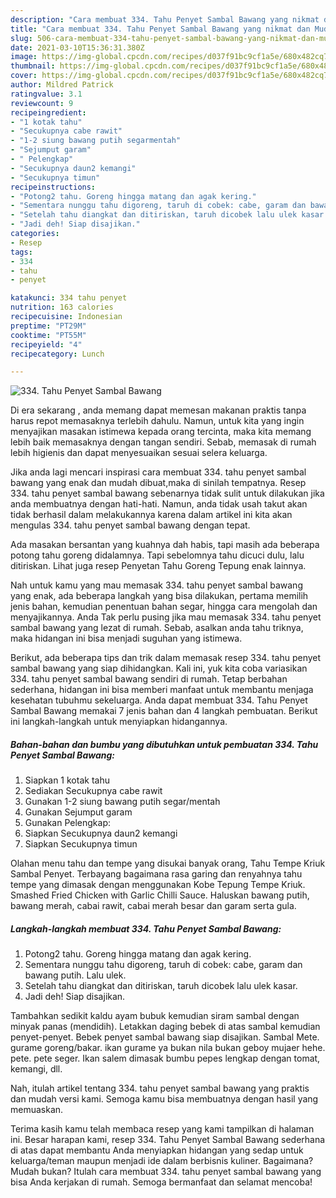 ```yaml
---
description: "Cara membuat 334. Tahu Penyet Sambal Bawang yang nikmat dan Mudah Dibuat"
title: "Cara membuat 334. Tahu Penyet Sambal Bawang yang nikmat dan Mudah Dibuat"
slug: 506-cara-membuat-334-tahu-penyet-sambal-bawang-yang-nikmat-dan-mudah-dibuat
date: 2021-03-10T15:36:31.380Z
image: https://img-global.cpcdn.com/recipes/d037f91bc9cf1a5e/680x482cq70/334-tahu-penyet-sambal-bawang-foto-resep-utama.jpg
thumbnail: https://img-global.cpcdn.com/recipes/d037f91bc9cf1a5e/680x482cq70/334-tahu-penyet-sambal-bawang-foto-resep-utama.jpg
cover: https://img-global.cpcdn.com/recipes/d037f91bc9cf1a5e/680x482cq70/334-tahu-penyet-sambal-bawang-foto-resep-utama.jpg
author: Mildred Patrick
ratingvalue: 3.1
reviewcount: 9
recipeingredient:
- "1 kotak tahu"
- "Secukupnya cabe rawit"
- "1-2 siung bawang putih segarmentah"
- "Sejumput garam"
- " Pelengkap"
- "Secukupnya daun2 kemangi"
- "Secukupnya timun"
recipeinstructions:
- "Potong2 tahu. Goreng hingga matang dan agak kering."
- "Sementara nunggu tahu digoreng, taruh di cobek: cabe, garam dan bawang putih. Lalu ulek."
- "Setelah tahu diangkat dan ditiriskan, taruh dicobek lalu ulek kasar."
- "Jadi deh! Siap disajikan."
categories:
- Resep
tags:
- 334
- tahu
- penyet

katakunci: 334 tahu penyet 
nutrition: 163 calories
recipecuisine: Indonesian
preptime: "PT29M"
cooktime: "PT55M"
recipeyield: "4"
recipecategory: Lunch

---
```



![334. Tahu Penyet Sambal Bawang](https://img-global.cpcdn.com/recipes/d037f91bc9cf1a5e/680x482cq70/334-tahu-penyet-sambal-bawang-foto-resep-utama.jpg)

Di era  sekarang , anda memang dapat memesan makanan praktis tanpa harus repot memasaknya terlebih dahulu. Namun, untuk kita yang ingin menyajikan masakan istimewa kepada orang tercinta, maka kita memang lebih baik memasaknya dengan tangan sendiri. Sebab, memasak di rumah lebih higienis dan dapat menyesuaikan sesuai selera keluarga.

Jika anda lagi mencari inspirasi cara membuat 334. tahu penyet sambal bawang yang enak dan mudah dibuat,maka di sinilah tempatnya. Resep 334. tahu penyet sambal bawang  sebenarnya tidak sulit untuk dilakukan jika anda membuatnya dengan hati-hati. Namun, anda tidak usah takut akan tidak berhasil dalam melakukannya 
karena dalam artikel ini kita akan mengulas 334. tahu penyet sambal bawang dengan tepat.  

Ada masakan bersantan yang kuahnya dah habis, tapi masih ada beberapa potong tahu goreng didalamnya. Tapi sebelomnya tahu dicuci dulu, lalu ditiriskan. Lihat juga resep Penyetan Tahu Goreng Tepung enak lainnya.

Nah untuk kamu yang mau memasak 334. tahu penyet sambal bawang yang enak, ada beberapa langkah yang bisa dilakukan, pertama memilih jenis bahan, kemudian penentuan bahan segar, hingga cara mengolah dan menyajikannya. Anda Tak perlu pusing jika mau memasak 334. tahu penyet sambal bawang yang lezat di rumah. Sebab, asalkan anda  tahu triknya, maka hidangan ini bisa menjadi suguhan yang istimewa.

Berikut, ada beberapa tips dan trik dalam memasak resep 334. tahu penyet sambal bawang yang siap dihidangkan. Kali ini, yuk kita coba variasikan 334. tahu penyet sambal bawang sendiri di rumah. Tetap berbahan sederhana, hidangan ini bisa memberi manfaat untuk membantu menjaga kesehatan tubuhmu sekeluarga. Anda dapat membuat 334. Tahu Penyet Sambal Bawang memakai 7 jenis bahan dan 4 langkah pembuatan. Berikut ini langkah-langkah untuk menyiapkan hidangannya.

<!--inarticleads1-->

##### Bahan-bahan dan bumbu yang dibutuhkan untuk pembuatan 334. Tahu Penyet Sambal Bawang:

1. Siapkan 1 kotak tahu
1. Sediakan Secukupnya cabe rawit
1. Gunakan 1-2 siung bawang putih segar/mentah
1. Gunakan Sejumput garam
1. Gunakan  Pelengkap:
1. Siapkan Secukupnya daun2 kemangi
1. Siapkan Secukupnya timun


Olahan menu tahu dan tempe yang disukai banyak orang, Tahu Tempe Kriuk Sambal Penyet. Terbayang bagaimana rasa garing dan renyahnya tahu tempe yang dimasak dengan menggunakan Kobe Tepung Tempe Kriuk. Smashed Fried Chicken with Garlic Chilli Sauce. Haluskan bawang putih, bawang merah, cabai rawit, cabai merah besar dan garam serta gula. 

<!--inarticleads2-->

##### Langkah-langkah membuat 334. Tahu Penyet Sambal Bawang:

1. Potong2 tahu. Goreng hingga matang dan agak kering.
1. Sementara nunggu tahu digoreng, taruh di cobek: cabe, garam dan bawang putih. Lalu ulek.
1. Setelah tahu diangkat dan ditiriskan, taruh dicobek lalu ulek kasar.
1. Jadi deh! Siap disajikan.


Tambahkan sedikit kaldu ayam bubuk kemudian siram sambal dengan minyak panas (mendidih). Letakkan daging bebek di atas sambal kemudian penyet-penyet. Bebek penyet sambal bawang siap disajikan. Sambal Mete. gurame goreng/bakar. ikan gurame ya bukan nila bukan geboy mujaer hehe. pete. pete seger. Ikan salem dimasak bumbu pepes lengkap dengan tomat, kemangi, dll. 

Nah, itulah artikel tentang  334. tahu penyet sambal bawang  yang praktis dan mudah versi kami. Semoga kamu bisa membuatnya dengan hasil yang memuaskan. 

Terima kasih kamu telah membaca resep yang kami tampilkan di halaman ini. Besar harapan kami, resep  334. Tahu Penyet Sambal Bawang sederhana di atas dapat membantu Anda menyiapkan hidangan yang sedap untuk keluarga/teman maupun menjadi ide dalam berbisnis kuliner. Bagaimana? Mudah bukan? Itulah cara membuat 334. tahu penyet sambal bawang yang bisa Anda kerjakan di rumah. Semoga bermanfaat dan selamat mencoba!

